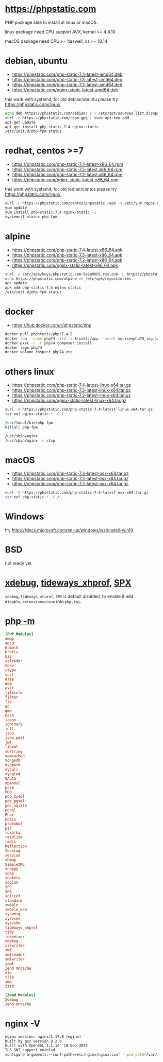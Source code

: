 # https://phpstatic.com

PHP package able to install at linux or macOS.

linux package need  CPU support AVX,  kernel >= 4.4.10

macOS package need CPU >= haswell, os >= 10.14


# debian, ubuntu 

* https://phpstatic.com/php-static-7.4-latest-amd64.deb
* https://phpstatic.com/php-static-7.3-latest-amd64.deb
* https://phpstatic.com/php-static-7.2-latest-amd64.deb
* https://phpstatic.com/nginx-static-latest-amd64.deb

this work with systemd,  for old debian/ubuntu please try https://phpstatic.com/linux/

```sh
echo deb https://phpstatic.com/debian/ / > /etc/apt/sources.list.d/phpstatic.list
curl -L https://phpstatic.com/repo.gpg | sudo apt-key add -
apt-get update
apt-get install php-static-7.4 nginx-static
/etc/init.d/php-fpm status
```
# redhat, centos >=7

* https://phpstatic.com/php-static-7.4-latest-x86_64.rpm
* https://phpstatic.com/php-static-7.3-latest.x86_64.rpm
* https://phpstatic.com/php-static-7.2-latest.x86_64.rpm
* https://phpstatic.com/nginx-static-latest-x86_64.rpm


this work with systemd,  for old redhat/centos please try https://phpstatic.com/linux/

```sh
curl -L https://phpstatic.com/centos/phpstatic.repo -o /etc/yum.repos.d/phpstatic.repo
yum update
yum install php-static-7.4 nginx-static -y 
systemctl status php-fpm
```

# alpine 

* https://phpstatic.com/php-static-7.4-latest-x86_64.apk
* https://phpstatic.com/php-static-7.3-latest-x86_64.apk
* https://phpstatic.com/php-static-7.2-latest-x86_64.apk
* https://phpstatic.com/nginx-static-latest-x86_64.apk

```sh
curl -o /etc/apk/keys/phpstatic.com-5e2a99b5.rsa.pub -L https://phpstatic.com/alpine/phpstatic.com-5e2a99b5.rsa.pub
echo https://phpstatic.com/alpine >> /etc/apk/repositories
apk update
apk add php-static-7.4 nginx-static 
/etc/init.d/php-fpm status
```

# docker

* https://hub.docker.com/r/phpstatic/php

```sh
docker pull phpstatic/php:7.4.2
docker run --name php74 -itd -v $(pwd):/app --mount source=php74_log,target=/var/log --mount source=php74_etc,target=/usr/local/etc/php --network=host phpstatic/php:7.4.2
docker exec -i -t php74 composer install
docker logs php74
docker volume inspect php74_etc
```

# others linux

* https://phpstatic.com/php-static-7.4-latest-linux-x64.tar.gz
* https://phpstatic.com/php-static-7.3-latest-linux-x64.tar.gz
* https://phpstatic.com/php-static-7.2-latest-linux-x64.tar.gz
* https://phpstatic.com/nginx-static-latest-linux-x64.tar.gz


```sh
curl -O https://phpstatic.com/php-static-7.4-latest-linux-x64.tar.gz
tar xvf nginx-static-* -C /

/usr/local/bin/php-fpm
killall php-fpm

/usr/sbin/nginx
/usr/sbin/nginx -s stop
```


# macOS

* https://phpstatic.com/php-static-7.4-latest-osx-x64.tar.gz
* https://phpstatic.com/php-static-7.3-latest-osx-x64.tar.gz
* https://phpstatic.com/php-static-7.2-latest-osx-x64.tar.gz

```sh
curl -O https://phpstatic.com/php-static-7.4-latest-osx-x64.tar.gz
tar xvf php-static-* -C /
```

# Windows 

try https://docs.microsoft.com/en-us/windows/wsl/install-win10 


# BSD

not ready yet

# [xdebug](https://github.com/xdebug/xdebug), [tideways_xhprof](https://github.com/tideways/php-xhprof-extension.git), [SPX](https://github.com/NoiseByNorthwest/php-spx.git)

`xdebug`, `tideways_xhprof`, `SPX` is default disabled, to enable it add `disable_extensions=none` into `php.ini`.

# [php -m](https://phpstatic.com/php-static-help.html)
```ini
[PHP Modules]
amqp
apcu
bcmath
brotli
bz2
calendar
Core
ctype
curl
date
dom
exif
fileinfo
filter
ftp
gd
gmp
hash
iconv
igbinary
intl
json
json_post
jwt
libxml
mbstring
memcached
mongodb
msgpack
mysqli
mysqlnd
OAuth
openssl
pcre
PDO
pdo_mysql
pdo_pgsql
pdo_sqlite
pgsql
Phar
posix
protobuf
psr
rdkafka
readline
redis
Reflection
SeasLog
session
shmop
SimpleXML
snappy
soap
sockets
sodium
SPL
SPX
sqlite3
standard
swoole
swoole_orm
sysvmsg
sysvsem
sysvshm
tideways_xhprof
tidy
tokenizer
xdebug
xlswriter
xml
xmlreader
xmlwriter
yaml
Zend OPcache
zip
zlib
zmq
zstd

[Zend Modules]
Xdebug
Zend OPcache

```

# nginx -V

```sh
nginx version: nginx/1.17.8 (nginx)
built by gcc version 9.2.0
built with OpenSSL 1.1.1d  10 Sep 2019
TLS SNI support enabled
configure arguments:--conf-path=/etc/nginx/nginx.conf --pid-path=/var/run/nginx.pid --lock-path=/var/lock/nginx.lock --user=www-data --group=www-data --without-select_module --with-poll_module --with-file-aio --with-threads --with-http_ssl_module --with-http_v2_module --with-http_realip_module --with-http_sub_module --with-http_stub_status_module --with-http_geoip_module --with-http_slice_module --with-http_gunzip_module --with-http_gzip_static_module --with-http_auth_request_module --with-http_secure_link_module --with-stream --with-stream_ssl_module --with-stream_geoip_module --with-stream_ssl_preread_module --with-stream_realip_module --with-pcre --with-pcre-jit --with-openssl --with-zlib --with-zlib-asm=pentiumpro --with-libatomic --with-http_addition_module --without-http_uwsgi_module --with-mail --with-mail_ssl_module --with-http_mp4_module --with-http_flv_module --add-module=devel_kit --add-module=dav --with-http_dav_module --add-module=brotli --add-module=zstd --add-module=substitutions_filter --add-module=headers-more --add-module=h264_streaming --add-module=vod --add-module=flv --add-module=upload --add-module=dynamic_limit_req --add-module=slice --add-module=njs/nginx --add-module=vts --add-module=websockify
```
